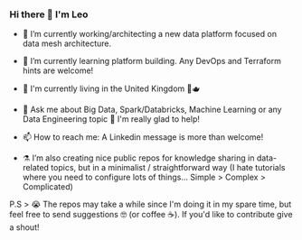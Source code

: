 ### Hi there 👋 I'm Leo

- 🔭 I’m currently working/architecting a new data platform focused on data mesh architecture.
- 🌱 I’m currently learning platform building. Any DevOps and Terraform hints are welcome!
- :compass: I'm currently living in the United Kingdom :guard::teapot:
- 💬 Ask me about Big Data, Spark/Databricks, Machine Learning or any Data Engineering topic :tea: I'm really glad to help! 
- 📫 How to reach me: A Linkedin message is more than welcome! 

- :alembic:	I’m also creating nice public repos for knowledge sharing in data-related topics, but in a minimalist / straightforward way (I hate tutorials where you need to configure lots of things... Simple > Complex > Complicated) 

P.S > :sob: The repos may take a while since I'm doing it in my spare time, but feel free to send suggestions :nerd_face: (or coffee :coffee:). If you'd like to contribute give a shout!

